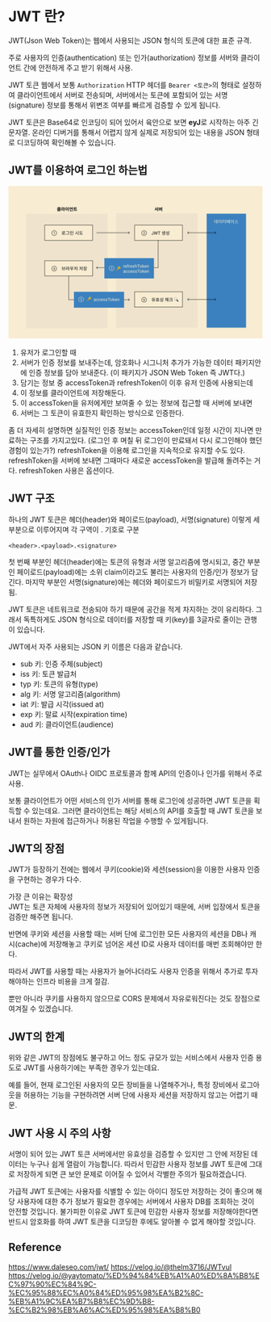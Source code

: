 # JWT 란?
JWT(Json Web Token)는 웹에서 사용되는 JSON 형식의 토큰에 대한 표준 규격.   

주로 사용자의 인증(authentication) 또는 인가(authorization) 정보를 서버와 클라이언트 간에 안전하게 주고 받기 위해서 사용.

JWT 토큰 웹에서 보통 ```Authorization``` HTTP 헤더를 ```Bearer <토큰>```의 형태로 설정하여 클라이언트에서 서버로 전송되며, 서버에서는 토큰에 포함되어 있는 서명(signature) 정보를 통해서 위변조 여부를 빠르게 검증할 수 있게 됩니다.

JWT 토큰은 Base64로 인코딩이 되어 있어서 육안으로 보면 **eyJ**로 시작하는 아주 긴 문자열. 온라인 디버거를 통해서 어렵지 않게 실제로 저장되어 있는 내용을 JSON 형태로 디코딩하여 확인해볼 수 있습니다.
## JWT를 이용하여 로그인 하는법 
![alt text](image.png)
1. 유저가 로그인할 때    
2. 서버가 인증 정보를 보내주는데, 암호화나 시그니처 추가가 가능한 데이터 패키지안에 인증 정보를 담아 보내준다. (이 패키지가 JSON Web Token 즉 JWT다.)   
3. 담기는 정보 중 accessToken과 refreshToken이 이후 유저 인증에 사용되는데   
4. 이 정보를 클라이언트에 저장해둔다.
5. 이 accessToken을 유저에게만 보여줄 수 있는 정보에 접근할 때 서버에 보내면  
6. 서버는 그 토큰이 유효한지 확인하는 방식으로 인증한다.


좀 더 자세히 설명하면 실질적인 인증 정보는 accessToken인데 일정 시간이 지나면 만료하는 구조를 가지고있다. (로그인 후 며칠 뒤 로그인이 만료돼서 다시 로그인해야 했던 경험이 있는가?) refreshToken을 이용해 로그인을 지속적으로 유지할 수도 있다. refreshToken을 서버에 보내면 그때마다 새로운 accessToken을 발급해 돌려주는 거다. refreshToken 사용은 옵션이다.



## JWT 구조
하나의 JWT 토큰은 헤더(header)와 페이로드(payload), 서명(signature) 이렇게 세 부분으로 이루어지며 각 구역이 . 기호로 구분

```
<header>.<payload>.<signature>
```
첫 번째 부분인 헤더(header)에는 토큰의 유형과 서명 알고리즘에 명시되고, 
중간 부분인 페이로드(payload)에는 소위 claim이라고도 불리는 사용자의 인증/인가 정보가 담긴다. 
마지막 부분인 서명(signature)에는 헤더와 페이로드가 비밀키로 서명되어 저장됨.

JWT 토큰은 네트워크로 전송되야 하기 때문에 공간을 적게 차지하는 것이 유리하다. 그래서 독특하게도 JSON 형식으로 데이터를 저장할 때 키(key)를 3글자로 줄이는 관행이 있습니다.  

JWT에서 자주 사용되는 JSON 키 이름은 다음과 같습니다.

- sub 키: 인증 주체(subject)
- iss 키: 토큰 발급처
- typ 키: 토큰의 유형(type)
- alg 키: 서명 알고리즘(algorithm)
- iat 키: 발급 시각(issued at)
- exp 키: 말료 시작(expiration time)
- aud 키: 클라이언트(audience)

## JWT를 통한 인증/인가
JWT는 실무에서 OAuth나 OIDC 프로토콜과 함께 API의 인증이나 인가를 위해서 주로 사용.

보통 클라이언트가 어떤 서비스의 인가 서버를 통해 로그인에 성공하면 JWT 토큰을 획득할 수 있는데요. 그러면 클라이언트는 해당 서비스의 API를 호출할 때 JWT 토큰을 보내서 원하는 자원에 접근하거나 허용된 작업을 수행할 수 있게됩니다.

## JWT의 장점
JWT가 등장하기 전에는 웹에서 쿠키(cookie)와 세션(session)을 이용한 사용자 인증을 구현하는 경우가 다수. 

가장 큰 이유는 확장성  
JWT는 토큰 자체에 사용자의 정보가 저장되어 있어있기 때문에, 서버 입장에서 토큰을 검증만 해주면 됩니다.

반면에 쿠키와 세션을 사용할 때는 서버 단에 로그인한 모든 사용자의 세션을 DB나 캐시(cache)에 저장해놓고 쿠키로 넘어온 세션 ID로 사용자 데이터를 매번 조회해야만 한다.

따라서 JWT를 사용할 때는 사용자가 늘어나더라도 사용자 인증을 위해서 추가로 투자해야하는 인프라 비용을 크게 절감.

뿐만 아니라 쿠키를 사용하지 않으므로 CORS 문제에서 자유로워진다는 것도 장점으로 여겨질 수 있겠습니다.

## JWT의 한계
위와 같은 JWT의 장점에도 불구하고 어느 정도 규모가 있는 서비스에서 사용자 인증 용도로 JWT를 사용하기에는 부족한 경우가 있는데요.

예를 들어, 현재 로그인된 사용자의 모든 장비들을 나열해주거나, 특정 장비에서 로그아웃을 허용하는 기능을 구현하려면 서버 단에 사용자 세션을 저장하지 않고는 어렵기 때문.

## JWT 사용 시 주의 사항
서명이 되어 있는 JWT 토큰 서버에서만 유효성을 검증할 수 있지만 그 안에 저장된 데이터는 누구나 쉽게 열람이 가능합니다. 따라서 민감한 사용자 정보를 JWT 토큰에 그대로 저장하게 되면 큰 보안 문제로 이어질 수 있어서 각별한 주의가 필요하겠습니다.

가급적 JWT 토큰에는 사용자를 식별할 수 있는 아이디 정도만 저장하는 것이 좋으며 해당 사용자에 대한 추가 정보가 필요한 경우에는 서버에서 사용자 DB를 조회하는 것이 안전할 것입니다. 불가피한 이유로 JWT 토큰에 민감한 사용자 정보를 저장해야한다면 반드시 암호화를 하여 JWT 토큰을 디코딩한 후에도 알아볼 수 없게 해야할 것입니다.

## Reference
https://www.daleseo.com/jwt/
https://velog.io/@thelm3716/JWTvul
https://velog.io/@yaytomato/%ED%94%84%EB%A1%A0%ED%8A%B8%EC%97%90%EC%84%9C-%EC%95%88%EC%A0%84%ED%95%98%EA%B2%8C-%EB%A1%9C%EA%B7%B8%EC%9D%B8-%EC%B2%98%EB%A6%AC%ED%95%98%EA%B8%B0